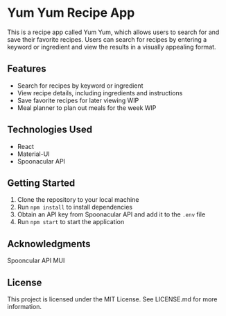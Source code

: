 # Yum Yum Recipe App

This is a recipe app called Yum Yum, which allows users to search for and save their favorite recipes. Users can search for recipes by entering a keyword or ingredient and view the results in a visually appealing format.

## Features

- Search for recipes by keyword or ingredient
- View recipe details, including ingredients and instructions
- Save favorite recipes for later viewing WIP
- Meal planner to plan out meals for the week WIP

## Technologies Used

- React
- Material-UI
- Spoonacular API

## Getting Started

1. Clone the repository to your local machine
2. Run `npm install` to install dependencies
3. Obtain an API key from Spoonacular API and add it to the `.env` file
4. Run `npm start` to start the application

## Acknowledgments

Spooncular API
MUI

## License

This project is licensed under the MIT License. See LICENSE.md for more information.
